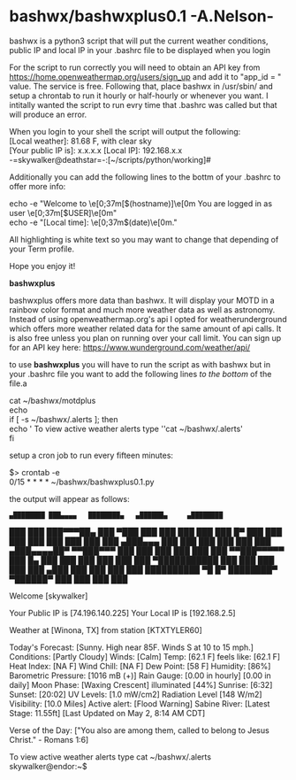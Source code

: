 # bashwx/bashwxplus0.1 -A.Nelson- 
bashwx is a python3 script that will put the current weather conditions, public IP and local IP in your .bashrc file to be displayed when you login

For the script to run correctly you will need to obtain an API key from https://home.openweathermap.org/users/sign_up
and add it to "app_id = " value. The service is free. Following that, place bashwx in /usr/sbin/ and setup a chrontab to run
it hourly or half-hourly or whenever you want. I intitally wanted the script to run evry time that .bashrc was called but that will produce an error.

When you login to your shell the script will output the following:<br>
[Local weather]: 81.68 F, with clear sky<br>
[Your public IP is]: x.x.x.x [Local IP]: 192.168.x.x<br>
-=skywalker@deathstar=-:[~/scripts/python/working]#<br>

Additionally you can add the following lines to the bottm of your .bashrc to offer more info:

echo -e "Welcome to \e[0;37m[$(hostname)]\e[0m You are logged in as user \e[0;37m[$USER]\e[0m"<br>
echo -e "[Local time]: \e[0;37m$(date)\e[0m."<br>

All highlighting is white text so you may want to change that depending of your Term profile.

Hope you enjoy it!

**bashwxplus**

bashwxplus offers more data than bashwx. It will display your MOTD in a rainbow color format and much more weather data as well as astronomy. Instead of using openweathermap.org's api I opted for weatherunderground which offers more weather related data for the same amount of api calls. It is also free unless you plan on running over your call limit. You can sign up for an API key here: https://www.wunderground.com/weather/api/ 

to use **bashwxplus** you will have to run the script as with bashwx but in your .bashrc file you want to add the following lines <i>to the bottom</i> of the file.a

cat ~/bashwx/motdplus<br>
echo<br>
if [ -s ~/bashwx/.alerts ]; then<br>
  echo ' To view active weather alerts type ''cat ~/bashwx/.alerts'<br>
fi<br>

setup a cron job to run every fifteen minutes:

$> crontab -e<br>
0/15 * * * * ~/bashwx/bashwxplus0.1.py<br>

the output will appear as follows:

    ▄████████ ███▄▄▄▄   ████████▄   ▄██████▄     ▄████████ 
   ███    ███ ███▀▀▀██▄ ███   ▀███ ███    ███   ███    ███ 
   ███    █▀  ███   ███ ███    ███ ███    ███   ███    ███ 
  ▄███▄▄▄     ███   ███ ███    ███ ███    ███  ▄███▄▄▄▄██▀ 
 ▀▀███▀▀▀     ███   ███ ███    ███ ███    ███ ▀▀███▀▀▀▀▀   
   ███    █▄  ███   ███ ███    ███ ███    ███ ▀███████████ 
   ███    ███ ███   ███ ███   ▄███ ███    ███   ███    ███ 
   ██████████  ▀█   █▀  ████████▀   ▀██████▀    ███    ███ 
                                                ███    ███ 
 
 
Welcome [skywalker]

 Your Public IP is [74.196.140.225] Your Local IP is [192.168.2.5]

 Weather at [Winona, TX] from station [KTXTYLER60]

 Today's Forecast: [Sunny. High near 85F. Winds S at 10 to 15 mph.]
 Conditions: [Partly Cloudy]
 Winds: [Calm]
 Temp: [62.1 F] feels like: [62.1 F]
 Heat Index: [NA F] Wind Chill: [NA F] Dew Point: [58 F]
 Humidity: [86%]
 Barometric Pressure: [1016 mB (+)]
 Rain Gauge: [0.00 in hourly] [0.00 in daily]
 Moon Phase: [Waxing Crescent] illuminated [44%]
 Sunrise: [6:32] Sunset: [20:02]
 UV Levels: [1.0 mW/cm2] Radiation Level [148 W/m2] Visibility: [10.0 Miles]
 Active alert: [Flood Warning]
 Sabine River: [Latest Stage: 11.55ft]
 [Last Updated on May 2, 8:14 AM CDT]

 Verse of the Day: ["You also are among them, called to belong to Jesus Christ." - Romans 1:6]

 To view active weather alerts type cat ~/bashwx/.alerts
skywalker@endor:~$ 

